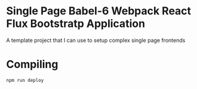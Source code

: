 # Single Page Babel-6 Webpack React Flux Bootstratp Application
A template project that I can use to setup complex single page frontends 

# Compiling
`npm run deploy`


